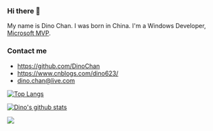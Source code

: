 ### Hi there 👋

My name is Dino Chan. I was born in China. I'm a Windows Developer, [Microsoft MVP](https://mvp.microsoft.com/en-us/PublicProfile/5003763?fullName=Dino%20Chan).

### Contact me

- <https://github.com/DinoChan>
- <https://www.cnblogs.com/dino623/>
- <dino.chan@live.com>



[![Top Langs](https://github-readme-stats.vercel.app/api/top-langs/?username=DinoChan&layout=compact)](https://github.com/anuraghazra/github-readme-stats)

[![Dino's github stats](https://github-readme-stats.vercel.app/api?username=DinoChan&show_icons=false&theme=monokai)](https://github.com/anuraghazra/github-readme-stats)


![](https://cr-skills-chart-widget.azurewebsites.net/api/api?username=dinochan&width=1000&height=200)
<!--
**DinoChan/DinoChan** is a ✨ _special_ ✨ repository because its `README.md` (this file) appears on your GitHub profile.


Here are some ideas to get you started:

- 🔭 I’m currently working on ...
- 🌱 I’m currently learning ...
- 👯 I’m looking to collaborate on ...
- 🤔 I’m looking for help with ...
- 💬 Ask me about ...
- 📫 How to reach me: ...
- 😄 Pronouns: ...
- ⚡ Fun fact: ...
-->
